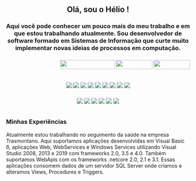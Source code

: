 <h2 align="center"> Olá, sou o Hélio ! </h2>
<h3 align="center"> Aqui você pode conhecer um pouco mais do meu trabalho e em que estou trabalhando atualmente. Sou desenvolvedor de software formado em Sistemas de Informação que curte muito implementar novas ideias de processos em computação.</h3>

<h3 align="right">
  <a target="_blank" href="http://www.heldut.com.br">
    <img align="right" width="100px" height="25px" src="https://img.shields.io/badge/website-000000?style=for-the-badge&logo=About.me&logoColor=white">  
  </a>
  <a href="mailto:heldut@gmail.com">
    <img align="right" width="100px" height="25px" align="left" src="https://img.shields.io/badge/Gmail-D14836?style=for-the-badge&logo=gmail&logoColor=white">
  </a>  
  <a href="mailto:heldut@hotmail.com">
    <img align="right" width="150px" height="25px" src="https://img.shields.io/badge/Microsoft_Outlook-0078D4?style=for-the-badge&logo=microsoft-outlook&logoColor=white">
  </a>
</h3>

<br /><br />
<h3 align="center" width="100%">
  <img align="center" src="https://img.shields.io/badge/C%23-239120?style=for-the-badge&logo=c-sharp&logoColor=white">
  <img align="center" src="https://img.shields.io/badge/HTML5-E34F26?style=for-the-badge&logo=html5&logoColor=white">  
  <img align="center" src="https://img.shields.io/badge/CSS3-1572B6?style=for-the-badge&logo=css3&logoColor=white">
  <img align="center" src="https://img.shields.io/badge/JavaScript-323330?style=for-the-badge&logo=javascript&logoColor=F7DF1E">
  <img align="center" src="https://img.shields.io/badge/json-5E5C5C?style=for-the-badge&logo=json&logoColor=white">
  <img align="center" src="https://img.shields.io/badge/git%20-%23F05033.svg?&amp;style=for-the-badge&amp;logo=git&amp;logoColor=white">
  <img align="center" src="https://img.shields.io/badge/GitHub-100000?style=for-the-badge&logo=github&logoColor=white">  
  <img align="center" src="https://img.shields.io/badge/Bootstrap-563D7C?style=for-the-badge&logo=bootstrap&logoColor=white">
  <img align="center" src="https://img.shields.io/badge/jQuery-0769AD?style=for-the-badge&logo=jquery&logoColor=white">
  
  
</h3>
<h3 align="center" width="100%">
  <img align="center" src="https://img.shields.io/badge/Microsoft%20SQL%20Server-CC2927?style=for-the-badge&logo=microsoft%20sql%20server&logoColor=white">
  <img align="center" src="https://img.shields.io/badge/MySQL-005C84?style=for-the-badge&logo=mysql&logoColor=white">
  <img align="center" src="https://img.shields.io/badge/Postman-FF6C37?style=for-the-badge&logo=Postman&logoColor=white">
  <img align="center" src="https://img.shields.io/badge/.NET-512BD4?style=for-the-badge&logo=dotnet&logoColor=white">
  <img align="center" src="https://img.shields.io/badge/Visual_Studio-5C2D91?style=for-the-badge&logo=visual%20studio&logoColor=white">
  <img align="center" src="https://img.shields.io/badge/Visual_Studio_Code-0078D4?style=for-the-badge&logo=visual%20studio%20code&logoColor=white ">
</h3>  
<h1>

  

  
 
  


  
<h3 align="left"> Minhas Experiências </h3>
<span align="justify">
Atualmente estou trabalhando no seguimento da saúde na empresa Trasmontano. Aqui suportamos aplicações desenvolvidas em Visual Basic 6, aplicações Web, WebServices e Windows Services utilizando Visual Studio 2008, 2013 e 2019 com frameworks 2.0, 3.5 e 4.0. Também suportamos WebApis com os frameworks .netcore 2.0, 2.1 e 3.1. Essas aplicações consomem dados de um servidor SQL Server onde criamos e alteramos Views, Procedures e Triggers.</span>






<br /><br /><br />

<!--
**Heldut/Heldut** is a ✨ _special_ ✨ repository because its `README.md` (this file) appears on your GitHub profile.

Here are some ideas to get you started:

- 🔭 I’m currently working on ...
- 🌱 I’m currently learning ...
- 👯 I’m looking to collaborate on ...
- 🤔 I’m looking for help with ...
- 💬 Ask me about ...
- 📫 How to reach me: ...
- 😄 Pronouns: ...
- ⚡ Fun fact: ...
-->
